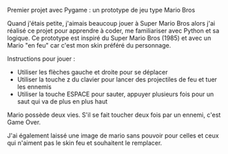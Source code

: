 Premier projet avec Pygame : un prototype de jeu type Mario Bros

Quand j'étais petite, j'aimais beaucoup jouer à Super Mario Bros alors j'ai réalisé ce projet pour apprendre à coder, me familiariser avec Python et sa logique. 
Ce prototype est inspiré du Super Mario Bros (1985) et avec un Mario "en feu" car c'est mon skin préféré du personnage. 

Instructions pour jouer : 
- Utiliser les flèches gauche et droite pour se déplacer
- Utiliser la touche z du clavier pour lancer des projectiles de feu et tuer les ennemis
- Utiliser la touche ESPACE pour sauter, appuyer plusieurs fois pour un saut qui va de plus en plus haut 

Mario possède deux vies. S'il se fait toucher deux fois par un ennemi, c'est Game Over. 

J'ai également laissé une image de mario sans pouvoir pour celles et ceux qui n'aiment pas le skin feu et souhaitent le remplacer. 

